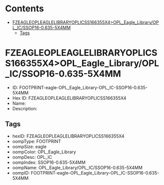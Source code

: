 



Contents
========

* [FZEAGLEOPLEAGLELIBRARYOPLICSS166355X4>OPL_Eagle_Library/OPL_IC/SSOP16-0.635-5X4MM](#fzeagleopleaglelibraryoplicss166355x4opl_eagle_libraryopl_icssop16-0635-5x4mm)
	* [Tags](#tags)

# FZEAGLEOPLEAGLELIBRARYOPLICSS166355X4>OPL_Eagle_Library/OPL_IC/SSOP16-0.635-5X4MM

- ID: FOOTPRINT-eagle-OPL_Eagle_Library-OPL_IC-SSOP16-0.635-5X4MM
- Hex ID: FZEAGLEOPLEAGLELIBRARYOPLICSS166355X4
- Name: 
- Description: 

## Tags

- hexID: FZEAGLEOPLEAGLELIBRARYOPLICSS166355X4
- oompType: FOOTPRINT
- oompSize: eagle
- oompColor: OPL_Eagle_Library
- oompDesc: OPL_IC
- oompIndex: SSOP16-0.635-5X4MM
- oompName: OPL_Eagle_Library/OPL_IC/SSOP16-0.635-5X4MM
- oompID: FOOTPRINT-eagle-OPL_Eagle_Library-OPL_IC-SSOP16-0.635-5X4MM
